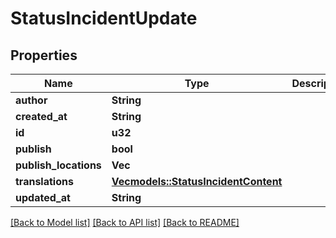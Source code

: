 # StatusIncidentUpdate

## Properties

Name | Type | Description | Notes
------------ | ------------- | ------------- | -------------
**author** | **String** |  | 
**created_at** | **String** |  | 
**id** | **u32** |  | 
**publish** | **bool** |  | 
**publish_locations** | **Vec<String>** |  | 
**translations** | [**Vec<models::StatusIncidentContent>**](StatusIncidentContent.md) |  | 
**updated_at** | **String** |  | 

[[Back to Model list]](../README.md#documentation-for-models) [[Back to API list]](../README.md#documentation-for-api-endpoints) [[Back to README]](../README.md)


